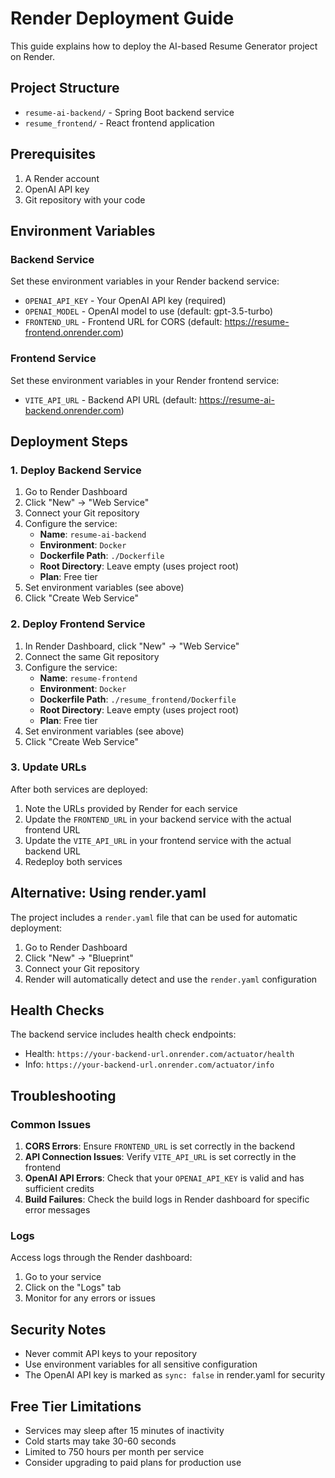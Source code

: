 # Render Deployment Guide

This guide explains how to deploy the AI-based Resume Generator project on Render.

## Project Structure

- `resume-ai-backend/` - Spring Boot backend service
- `resume_frontend/` - React frontend application

## Prerequisites

1. A Render account
2. OpenAI API key
3. Git repository with your code

## Environment Variables

### Backend Service
Set these environment variables in your Render backend service:

- `OPENAI_API_KEY` - Your OpenAI API key (required)
- `OPENAI_MODEL` - OpenAI model to use (default: gpt-3.5-turbo)
- `FRONTEND_URL` - Frontend URL for CORS (default: https://resume-frontend.onrender.com)

### Frontend Service
Set these environment variables in your Render frontend service:

- `VITE_API_URL` - Backend API URL (default: https://resume-ai-backend.onrender.com)

## Deployment Steps

### 1. Deploy Backend Service

1. Go to Render Dashboard
2. Click "New" → "Web Service"
3. Connect your Git repository
4. Configure the service:
   - **Name**: `resume-ai-backend`
   - **Environment**: `Docker`
   - **Dockerfile Path**: `./Dockerfile`
   - **Root Directory**: Leave empty (uses project root)
   - **Plan**: Free tier
5. Set environment variables (see above)
6. Click "Create Web Service"

### 2. Deploy Frontend Service

1. In Render Dashboard, click "New" → "Web Service"
2. Connect the same Git repository
3. Configure the service:
   - **Name**: `resume-frontend`
   - **Environment**: `Docker`
   - **Dockerfile Path**: `./resume_frontend/Dockerfile`
   - **Root Directory**: Leave empty (uses project root)
   - **Plan**: Free tier
4. Set environment variables (see above)
5. Click "Create Web Service"

### 3. Update URLs

After both services are deployed:

1. Note the URLs provided by Render for each service
2. Update the `FRONTEND_URL` in your backend service with the actual frontend URL
3. Update the `VITE_API_URL` in your frontend service with the actual backend URL
4. Redeploy both services

## Alternative: Using render.yaml

The project includes a `render.yaml` file that can be used for automatic deployment:

1. Go to Render Dashboard
2. Click "New" → "Blueprint"
3. Connect your Git repository
4. Render will automatically detect and use the `render.yaml` configuration

## Health Checks

The backend service includes health check endpoints:
- Health: `https://your-backend-url.onrender.com/actuator/health`
- Info: `https://your-backend-url.onrender.com/actuator/info`

## Troubleshooting

### Common Issues

1. **CORS Errors**: Ensure `FRONTEND_URL` is set correctly in the backend
2. **API Connection Issues**: Verify `VITE_API_URL` is set correctly in the frontend
3. **OpenAI API Errors**: Check that your `OPENAI_API_KEY` is valid and has sufficient credits
4. **Build Failures**: Check the build logs in Render dashboard for specific error messages

### Logs

Access logs through the Render dashboard:
1. Go to your service
2. Click on the "Logs" tab
3. Monitor for any errors or issues

## Security Notes

- Never commit API keys to your repository
- Use environment variables for all sensitive configuration
- The OpenAI API key is marked as `sync: false` in render.yaml for security

## Free Tier Limitations

- Services may sleep after 15 minutes of inactivity
- Cold starts may take 30-60 seconds
- Limited to 750 hours per month per service
- Consider upgrading to paid plans for production use

